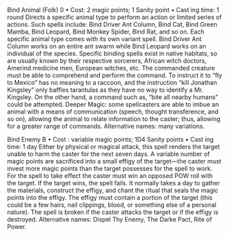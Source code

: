 Bind Animal (Folk) 0
• Cost:  2 magic points; 1 Sanity point
•
 Cast
ing time: 1 round
Directs a specific animal type to perform an action or 
limited series of actions.
Such spells include: Bind Driver Ant Column, Bind Cat, 
Bind Green Mamba, Bind Leopard, Bind Monkey Spider, 
Bind Rat, and so on. Each specific animal type comes with 
its own variant spell. Bind Driver Ant Column works on 
an entire ant swarm while Bind Leopard works on an 
individual of the species. Specific binding spells exist in 
native habitats, so are usually known by their respective 
sorcerers, African witch doctors, Amerind medicine men, 
European witches, etc. 
The commanded creature must be able to comprehend and 
perform the command. To instruct it to “fly to Mexico” has 
no meaning to a raccoon, and the instruction “kill Jonathan 
Kingsley” only baffles tarantulas as they have no way to 
identify a Mr. Kingsley. On the other hand, a command 
such as, “bite all nearby humans” could be attempted. 
Deeper Magic: some spellcasters are able to imbue an 
animal with a means of communication (speech, thought 
transference, and so on), allowing the animal to relate 
information to the caster; thus, allowing for a greater range 
of commands.
Alternative names: many variations.

Bind Enemy B
• Cost : variable magic points; 1D4 Sanity points
•
 Cast
ing time: 1 day 
Either by physical or magical attack, this spell renders the 
target unable to harm the caster for the next seven days. A 
variable number of magic points are sacrificed into a  small 
effigy of the target—the caster must invest more magic 
points than the target possesses for the spell to work. For 
the spell to take effect the caster must win an opposed 
POW roll with the target. If the target wins, the spell fails. 
It normally takes a day to gather the materials, construct 
the effigy, and chant the ritual that seals the magic points 
into the effigy. The effigy must contain a portion of the 
target (this could be a few hairs, nail clippings, blood, or 
something else of a personal nature). 
The spell is broken if the caster attacks the target or if 
the effigy is destroyed.
Alternative names: Dispel Thy Enemy, The Darke Pact, Rite 
of Power.
